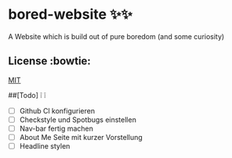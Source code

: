 # bored-website :sparkles::sparkles:
A Website which is build out of pure boredom (and some curiosity)

## License :bowtie:
[MIT](https://choosealicense.com/licenses/mit/)

##[Todo] :grey_exclamation: :grey_exclamation:
- [ ] Github Cl konfigurieren
- [ ] Checkstyle und Spotbugs einstellen
- [ ] Nav-bar fertig machen
- [ ] About Me Seite mit kurzer Vorstellung
- [ ] Headline stylen
